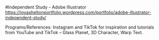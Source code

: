#Independent Study - Adobe Illustrator
https://joyasheltonportfolio.wordpress.com/portfolio/adobe-illustrator-independent-study/

Programs/References: Instagram and TikTok for inspiration and tutorials from YouTube and TikTok – Glass Planet, 3D Character, Warp Text.
